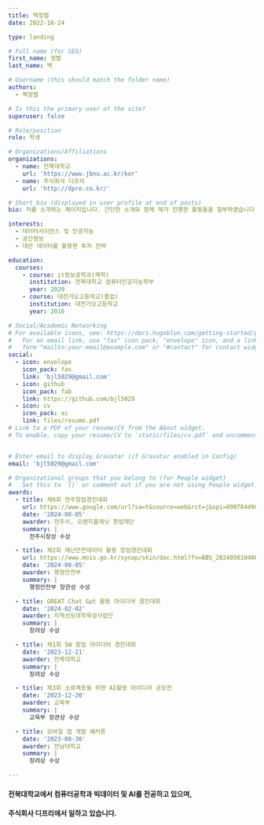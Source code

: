 ```yaml
---
title: 백정렬
date: 2022-10-24

type: landing

# Full name (for SEO)
first_name: 정렬
last_name: 백

# Username (this should match the folder name)
authors:
  - 백정렬

# Is this the primary user of the site?
superuser: false

# Role/position
role: 학생

# Organizations/Affiliations
organizations:
  - name: 전북대학교
    url: 'https://www.jbnu.ac.kr/kor'
  - name: 주식회사 디프리
    url: 'http://dpre.co.kr/'

# Short bio (displayed in user profile at end of posts)
bio: 저를 소개하는 페이지입니다. 간단한 소개와 함께 제가 진행한 활동들을 첨부하였습니다.

interests:
  - 데이터사이언스 및 인공지능
  - 공간정보
  - 대안 데이터를 활용한 투자 전략

education:
  courses:
    - course: it정보공학과(재학)
      institution: 전북대학교 컴퓨터인공지능학부
      year: 2020
    - course: 대전가오고등학교(졸업)
      institution: 대전가오고등학교
      year: 2016

# Social/Academic Networking
# For available icons, see: https://docs.hugoblox.com/getting-started/page-builder/#icons
#   For an email link, use "fas" icon pack, "envelope" icon, and a link in the
#   form "mailto:your-email@example.com" or "#contact" for contact widget.
social:
  - icon: envelope
    icon_pack: fas
    link: 'bjl5029@gmail.com'
  - icon: github
    icon_pack: fab
    link: https://github.com/bjl5029
  - icon: cv
    icon_pack: ai
    link: files/resume.pdf  
# Link to a PDF of your resume/CV from the About widget.
# To enable, copy your resume/CV to `static/files/cv.pdf` and uncomment the lines below.


# Enter email to display Gravatar (if Gravatar enabled in Config)
email: 'bjl5029@gmail.com'

# Organizational groups that you belong to (for People widget)
#   Set this to `[]` or comment out if you are not using People widget.
awards:
  - title: 제6회 전주창업경진대회
    url: https://www.google.com/url?sa=t&source=web&rct=j&opi=89978449&url=https://www.mss.go.kr/common/board/Download.do%3FbcIdx%3D1052296%26cbIdx%3D250%26streFileNm%3D7bcc9bc9-542e-4d1f-b35a-7d3a94327ba6.pdf&ved=2ahUKEwjmoMztmY2JAxXN8DQHHZHQB8IQFnoECBQQAQ&usg=AOvVaw2FoNf1aGF_4iIL9w2_bOqE
    date: '2024-08-05'
    awarder: 전주시, 오렌지플래닛 창업재단
    summary: |
      전주시장상 수상

  - title: 제2회 재난안전데이터 활용 창업경진대회
    url: https://www.mois.go.kr/synap/skin/doc.html?fn=BBS_2024050104084346001&rs=/synapFile/202409/&synapUrl=%2Fsynap%2Fskin%2Fdoc.html%3Ffn%3DBBS_2024050104084346001%26rs%3D%2FsynapFile%2F202409%2F&synapMessage=%EC%A0%95%EC%83%81
    date: '2024-08-05'
    awarder: 행정안전부
    summary: |
      행정안전부 장관상 수상

  - title: GREAT Chat Gpt 활용 아이디어 경진대회
    date: '2024-02-02'
    awarder: 지역선도대학육성사업단
    summary: |
      장려상 수상

  - title: 제1회 SW 창업 아이디어 경진대회
    date: '2023-12-21'
    awarder: 전북대학교
    summary: |
      장려상 수상

  - title: 제3회 소외계층을 위한 AI활용 아이디어 공모전
    date: '2023-12-20'
    awarder: 교육부
    summary: |
      교육부 장관상 수상

  - title: 모바일 앱 개발 해커톤
    date: '2023-08-30'
    awarder: 전남대학교
    summary: |
      장려상 수상

---
```


#### 전북대학교에서 컴퓨터공학과 빅데이터 및 AI를 전공하고 있으며,
#### 주식회사 디프리에서 일하고 있습니다.
